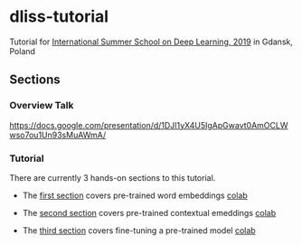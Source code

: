 # dliss-tutorial
Tutorial for [International Summer School
on Deep Learning, 2019](http://dl-lab.eu/) in Gdansk, Poland

## Sections

### Overview Talk

https://docs.google.com/presentation/d/1DJI1yX4U5IgApGwavt0AmOCLWwso7ou1Un93sMuAWmA/

### Tutorial
There are currently 3 hands-on sections to this tutorial.

- The [first section](1_pretrained_vectors.ipynb) covers pre-trained word embeddings [colab](https://colab.research.google.com/github/dpressel/dlss-tutorial/blob/master/1_pretrained_vectors.ipynb)

- The [second section](2_context_vectors.ipynb) covers pre-trained contextual emeddings [colab](https://colab.research.google.com/github/dpressel/dlss-tutorial/blob/master/2_context_vectors.ipynb)
- The [third section](3_finetuning.ipynb) covers fine-tuning a pre-trained model [colab](https://colab.research.google.com/github/dpressel/dlss-tutorial/blob/master/3_finetuning.ipynb)


